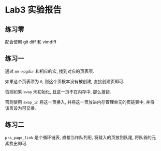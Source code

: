 Lab3 实验报告
===
## 练习零
配合使用 git diff 和 vimdiff
## 练习一
通过 `mm->pgdir` 和相应的宏, 找到对应的页表项. 

如果这个页表项为 `0`, 则这个页根本没有被创建, 直接创建页即可.

否则如果 `swap` 未初始化, 且这一页不在内存中, 那么报错.

否则使用 `swap_in` 将这一页换入, 并将这一页放进内存管理单元的页链表中, 并将该页设为可交换.
## 练习二
`pra_page_link` 是个循环链表, 直接当作队列用, 将载入的页放到队尾, 将队首的元素换出即可.
